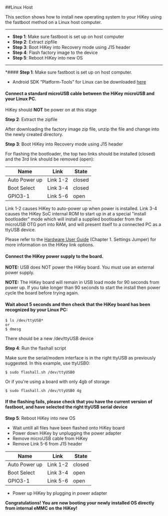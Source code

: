 ##Linux Host

This section shows how to install new operating system to your HiKey using the fastboot method on a Linux host computer.

***

- **Step 1**: Make sure fastboot is set up on host computer
- **Step 2**: Extract zipfile
- **Step 3**: Boot HiKey into Recovery mode using J15 header
- **Step 4**: Flash factory image to the device
- **Step 5**: Reboot HiKey into new OS

***


*#### **Step 1**: Make sure fastboot is set up on host computer. 

- Android SDK “Platform-Tools” for Linux can be downloaded <a href="https://developer.android.com/studio/releases/platform-tools.html" target="_blank">here</a>

#### Connect a standard microUSB cable between the HiKey microUSB and your Linux PC.

HiKey should **NOT** be power on at this stage

**Step 2**: Extract the zipfile

After downloading the factory image zip file, unzip the file and change into the newly created directory.


**Step 3**: Boot HiKey into Recovery mode using J15 header

For flashing the bootloader, the top two links should be installed (closed) and the 3rd link should be removed (open):

Name | Link | State
---- | ---- | -----
Auto Power up | Link 1-2 | closed
Boot Select | Link 3-4 | closed
GPIO3-1 | Link 5-6 | open

Link 1-2 causes HiKey to auto-power up when power is installed. Link 3-4 causes the HiKey SoC internal ROM to start up in at a special "install bootloader" mode which will install a supplied bootloader from the microUSB OTG port into RAM, and will present itself to a connected PC as a ttyUSB device.

Please refer to the [Hardware User Guide](https://www.96boards.org/wp-content/uploads/2015/02/HiKey_User_Guide_Rev0.2.pdf) (Chapter 1. Settings Jumper) for more information on the HiKey link options.

#### Connect the HiKey power supply to the board.

**NOTE:** USB does NOT power the HiKey board. You must use an external power supply.

**NOTE:** The HiKey board will remain in USB load mode for 90 seconds from power up. If you take longer than 90 seconds to start the install then power cycle the board before trying again.

#### Wait about 5 seconds and then check that the HiKey board has been recognized by your Linux PC:

```
$ ls /dev/ttyUSB*
or
$ dmesg
```
There should be a new /dev/ttyUSB device

**Step 4**: Run the flashall script

Make sure the serial/modem interface is in the right ttyUSB as previously suggested. In this example, use ttyUSB0:

```
$ sudo flashall.sh /dev/ttyUSB0
```

Or if you're using a board with only 4gb of storage
```
$ sudo flashall.sh /dev/ttyUSB0 4g
```

#### If the flashing fails, please check that you have the current version of fastboot, and have selected the right ttyUSB serial device


**Step 5**: Reboot HiKey into new OS

- Wait untill all files have been flashed onto HiKey board
- Power down HiKey by unplugging the power adapter
- Remove microUSB cable from HiKey
- Remove Link 5-6 from J15 header

Name | Link | State
---- | ---- | -----
Auto Power up | Link 1-2 | closed
Boot Select | Link 3-4 | open
GPIO3-1 | Link 5-6 | open

- Power up HiKey by plugging in power adapter


**Congratulations! You are now booting your newly installed OS directly from internal eMMC on the HiKey!**
